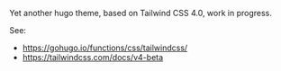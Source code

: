 Yet another hugo theme, based on Tailwind CSS 4.0, work in progress.

See:

- https://gohugo.io/functions/css/tailwindcss/
- https://tailwindcss.com/docs/v4-beta
